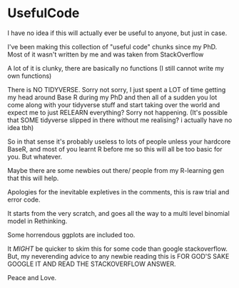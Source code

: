 # UsefulCode
I have no idea if this will actually ever be useful to anyone, but just in case. 

I've been making this collection of "useful code" chunks since my PhD. Most of it wasn't written by me and was taken from StackOverflow

A lot of it is clunky, there are basically no functions (I still cannot write my own functions) 

There is NO TIDYVERSE. Sorry not sorry, I just spent a LOT of time getting my head around Base R during my PhD and then all of a sudden you lot come along with your tidyverse stuff and start taking over the world and expect me to just RELEARN everything? Sorry not happening. (It's possible that SOME tidyverse slipped in there without me realising? i actually have no idea tbh)

So in that sense it's probably useless to lots of people unless your hardcore BaseR, and most of you learnt R before me so this will all be too basic for you. But whatever. 

Maybe there are some newbies out there/ people from my R-learning gen that this will help. 

Apologies for the inevitable expletives in the comments, this is raw trial and error code. 

It starts from the very scratch, and goes all the way to a multi level binomial model in Rethinking. 

Some horrendous ggplots are included too. 

It *MIGHT* be quicker to skim this for some code than google stackoverflow. But, my neverending advice to any newbie reading this is FOR GOD'S SAKE GOOGLE IT AND READ THE STACKOVERFLOW ANSWER. 

Peace and Love. 
